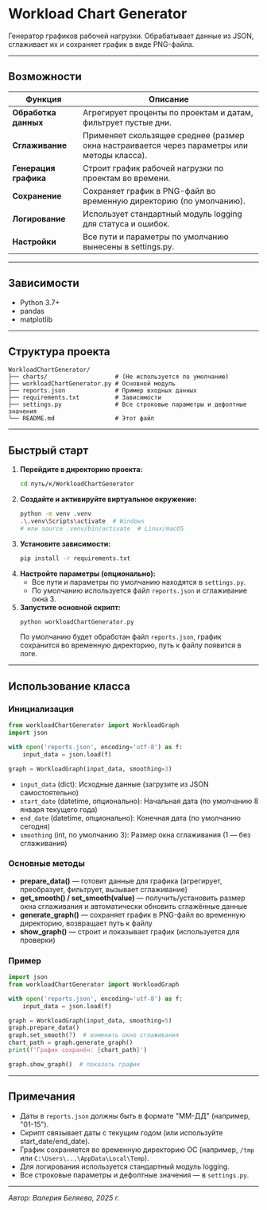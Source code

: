 # Workload Chart Generator

Генератор графиков рабочей нагрузки. Обрабатывает данные из JSON, сглаживает их и сохраняет график в виде PNG-файла.

---

## Возможности

| Функция                 | Описание                                                                                       |
|-------------------------|---------------------------------------------------------------------------------------------------|
| **Обработка данных**    | Агрегирует проценты по проектам и датам, фильтрует пустые дни.                                    |
| **Сглаживание**         | Применяет скользящее среднее (размер окна настраивается через параметры или методы класса).       |
| **Генерация графика**   | Строит график рабочей нагрузки по проектам во времени.                                           |
| **Сохранение**          | Сохраняет график в PNG-файл во временную директорию (по умолчанию).                              |
| **Логирование**         | Использует стандартный модуль logging для статуса и ошибок.                                      |
| **Настройки**           | Все пути и параметры по умолчанию вынесены в settings.py.                                        |

---

## Зависимости

- Python 3.7+
- pandas
- matplotlib

---

## Структура проекта

```
WorkloadChartGenerator/
├── charts/                   # (Не используется по умолчанию)
├── workloadChartGenerator.py # Основной модуль
├── reports.json              # Пример входных данных
├── requirements.txt          # Зависимости
├── settings.py               # Все строковые параметры и дефолтные значения
└── README.md                 # Этот файл
```

---

## Быстрый старт

1. **Перейдите в директорию проекта:**
    ```bash
    cd путь/к/WorkloadChartGenerator
    ```
2. **Создайте и активируйте виртуальное окружение:**
    ```bash
    python -m venv .venv
    .\.venv\Scripts\activate  # Windows
    # или source .venv/bin/activate  # Linux/macOS
    ```
3. **Установите зависимости:**
    ```bash
    pip install -r requirements.txt
    ```
4. **Настройте параметры (опционально):**
    - Все пути и параметры по умолчанию находятся в `settings.py`.
    - По умолчанию используется файл `reports.json` и сглаживание окна 3.
5. **Запустите основной скрипт:**
    ```bash
    python workloadChartGenerator.py
    ```
    По умолчанию будет обработан файл `reports.json`, график сохранится во временную директорию, путь к файлу появится в логе.

---

## Использование класса

### Инициализация

```python
from workloadChartGenerator import WorkloadGraph
import json

with open('reports.json', encoding='utf-8') as f:
    input_data = json.load(f)

graph = WorkloadGraph(input_data, smoothing=3)
```
- `input_data` (dict): Исходные данные (загрузите из JSON самостоятельно)
- `start_date` (datetime, опционально): Начальная дата (по умолчанию 8 января текущего года)
- `end_date` (datetime, опционально): Конечная дата (по умолчанию сегодня)
- `smoothing` (int, по умолчанию 3): Размер окна сглаживания (1 — без сглаживания)

### Основные методы

- **prepare_data()** — готовит данные для графика (агрегирует, преобразует, фильтрует, вызывает сглаживание)
- **get_smooth() / set_smooth(value)** — получить/установить размер окна сглаживания и автоматически обновить сглажённые данные
- **generate_graph()** — сохраняет график в PNG-файл во временную директорию, возвращает путь к файлу
- **show_graph()** — строит и показывает график (используется для проверки)

### Пример

```python
import json
from workloadChartGenerator import WorkloadGraph

with open('reports.json', encoding='utf-8') as f:
    input_data = json.load(f)

graph = WorkloadGraph(input_data, smoothing=5)
graph.prepare_data()
graph.set_smooth(7)  # изменить окно сглаживания
chart_path = graph.generate_graph()
print(f'График сохранён: {chart_path}')

graph.show_graph()  # показать график
```

---

## Примечания

- Даты в `reports.json` должны быть в формате "ММ-ДД" (например, "01-15").
- Скрипт связывает даты с текущим годом (или используйте start_date/end_date).
- График сохраняется во временную директорию ОС (например, `/tmp` или `C:\Users\...\AppData\Local\Temp`).
- Для логирования используется стандартный модуль logging.
- Все строковые параметры и дефолтные значения — в `settings.py`.

---

*Автор: Валерия Беляева, 2025 г.*
